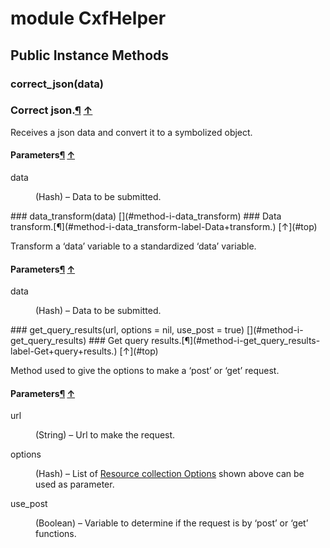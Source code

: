 # module CxfHelper [](#module-CxfHelper) [](#top)
 ## Public Instance Methods
 ### correct_json(data) [](#method-i-correct_json)
 ### Correct json.[¶](#method-i-correct_json-label-Correct+json.) [↑](#top)

Receives a json data and convert it to a symbolized object.

#### Parameters[¶](#method-i-correct_json-label-Parameters) [↑](#top)
<dl class="rdoc-list note-list">
<dt>data
</dt>
<dd>
<p>(Hash) – Data to be submitted.</p>
</dd>
</dl> ### data_transform(data) [](#method-i-data_transform)
 ### Data transform.[¶](#method-i-data_transform-label-Data+transform.) [↑](#top)

Transform a ‘data’ variable to a standardized ‘data’ variable.

#### Parameters[¶](#method-i-data_transform-label-Parameters) [↑](#top)
<dl class="rdoc-list note-list">
<dt>data
</dt>
<dd>
<p>(Hash) – Data to be submitted.</p>
</dd>
</dl> ### get_query_results(url, options = nil, use_post = true) [](#method-i-get_query_results)
 ### Get query results.[¶](#method-i-get_query_results-label-Get+query+results.) [↑](#top)

Method used to give the options to make a ‘post’ or ‘get’ request.

#### Parameters[¶](#method-i-get_query_results-label-Parameters) [↑](#top)
<dl class="rdoc-list note-list">
<dt>url
</dt>
<dd>
<p>(String) – Url to make the request.</p>
</dd>
<dt>options
</dt>
<dd>
<p>(Hash) – List of <a href="#class-Cxf::User-label-Resource+collections+options+">Resource collection Options</a> shown above can be used as parameter.</p>
</dd>
<dt>use_post
</dt>
<dd>
<p>(Boolean) – Variable to determine if the request is by ‘post’ or ‘get’ functions.</p>
</dd>
</dl> 